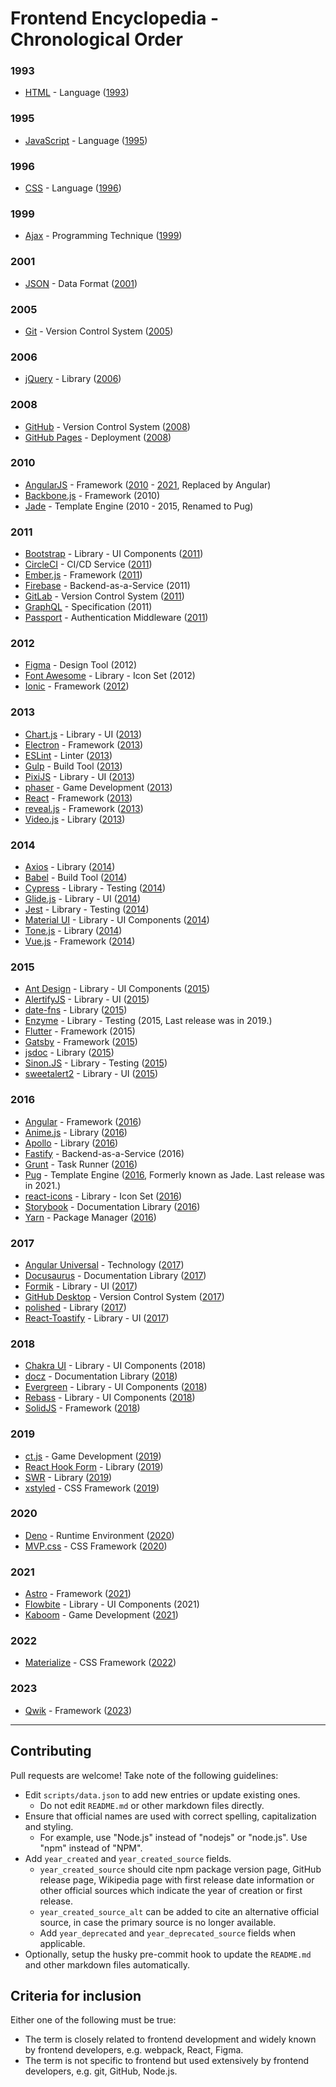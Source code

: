 # Frontend Encyclopedia - Chronological Order

### 1993
- [HTML](https://en.wikipedia.org/wiki/HTML) - Language ([1993](https://www.washington.edu/accesscomputing/webd2/student/unit1/module3/html_history.html))

### 1995
- [JavaScript](https://en.wikipedia.org/wiki/JavaScript) - Language ([1995](https://en.wikipedia.org/wiki/JavaScript))

### 1996
- [CSS](https://en.wikipedia.org/wiki/Cascading_Style_Sheets) - Language ([1996](https://en.wikipedia.org/wiki/CSS))

### 1999
- [Ajax](https://en.wikipedia.org/wiki/Ajax_(programming)) - Programming Technique ([1999](https://en.wikipedia.org/wiki/Ajax_(programming)))

### 2001
- [JSON](https://en.wikipedia.org/wiki/JSON) - Data Format ([2001](https://en.wikipedia.org/wiki/JSON))

### 2005
- [Git](https://git-scm.com) - Version Control System ([2005](https://en.wikipedia.org/wiki/Git))

### 2006
- [jQuery](https://jquery.com) - Library ([2006](https://en.wikipedia.org/wiki/JQuery))

### 2008
- [GitHub](https://github.com) - Version Control System ([2008](https://en.wikipedia.org/wiki/GitHub))
- [GitHub Pages](https://pages.github.com/) - Deployment ([2008](https://github.blog/2022-08-10-github-pages-now-uses-actions-by-default/))

### 2010
- [AngularJS](https://angularjs.org) - Framework ([2010](https://en.wikipedia.org/wiki/AngularJS) - [2021](https://blog.angular.io/discontinued-long-term-support-for-angularjs-cc066b82e65a), Replaced by Angular)
- [Backbone.js](https://backbonejs.org) - Framework (2010)
- [Jade](https://pugjs.org/api/getting-started.html) - Template Engine (2010 - 2015, Renamed to Pug)

### 2011
- [Bootstrap](https://getbootstrap.com) - Library - UI Components ([2011](https://getbootstrap.com/docs/4.1/about/overview/))
- [CircleCI](https://circleci.com) - CI/CD Service ([2011](https://circleci.com/about/))
- [Ember.js](https://emberjs.com) - Framework ([2011](https://g.co/kgs/b5E63S))
- [Firebase](https://firebase.google.com) - Backend-as-a-Service (2011)
- [GitLab](https://docs.gitlab.com) - Version Control System ([2011](https://about.gitlab.com/company/history/))
- [GraphQL](https://graphql.org) - Specification (2011)
- [Passport](https://www.passportjs.org/) - Authentication Middleware ([2011](https://github.com/jaredhanson/passport))

### 2012
- [Figma](https://www.figma.com) - Design Tool (2012)
- [Font Awesome](https://fontawesome.com) - Library - Icon Set (2012)
- [Ionic](https://ionicframework.com) - Framework ([2012](https://ionic.io/about))

### 2013
- [Chart.js](https://www.chartjs.org) - Library - UI ([2013](https://www.chartjs.org/docs/latest/))
- [Electron](https://www.electronjs.org) - Framework ([2013](https://en.wikipedia.org/wiki/Electron_(software_framework)))
- [ESLint](https://eslint.org) - Linter ([2013](https://eslint.org/docs/latest/about/))
- [Gulp](https://gulpjs.com) - Build Tool ([2013](https://en.wikipedia.org/wiki/Gulp.js))
- [PixiJS](https://pixijs.com/) - Library - UI ([2013](https://www.npmjs.com/package/pixi.js?activeTab=versions))
- [phaser](https://phaser.io/) - Game Development ([2013](https://www.npmjs.com/package/phaser?activeTab=versions))
- [React](https://react.dev) - Framework ([2013](https://www.youtube.com/watch?v=GW0rj4sNH2w))
- [reveal.js](https://revealjs.com/) - Framework ([2013](https://github.com/hakimel/reveal.js/releases?page=4))
- [Video.js](https://videojs.com/) - Library ([2013](https://www.npmjs.com/package/video.js?activeTab=versions))

### 2014
- [Axios](https://axios-http.com) - Library ([2014](https://www.npmjs.com/package/axios?activeTab=versions))
- [Babel](https://babeljs.io) - Build Tool ([2014](https://babeljs.io/blog/2016/12/07/the-state-of-babel))
- [Cypress](https://www.cypress.io) - Library - Testing ([2014](https://www.cypress.io/blog/2017/10/10/cypress-is-now-public-beta/))
- [Glide.js](https://glidejs.com/) - Library - UI ([2014](https://www.npmjs.com/package/@glidejs/glide?activeTab=versions))
- [Jest](https://jestjs.io) - Library - Testing ([2014](https://github.com/jestjs/jest/issues/3))
- [Material UI](https://mui.com) - Library - UI Components ([2014](https://mui.com/about/))
- [Tone.js](https://tonejs.github.io/) - Library ([2014](https://www.npmjs.com/package/tone?activeTab=versions))
- [Vue.js](https://vuejs.org) - Framework ([2014](https://blog.evanyou.me/2014/02/11/first-week-of-launching-an-oss-project/))

### 2015
- [Ant Design](https://ant.design) - Library - UI Components ([2015](https://09x.ant.design/))
- [AlertifyJS](https://alertifyjs.com/) - Library - UI ([2015](https://www.npmjs.com/package/alertifyjs?activeTab=versions))
- [date-fns](https://date-fns.org/) - Library ([2015](https://www.npmjs.com/package/date-fns?activeTab=versions))
- [Enzyme](https://enzymejs.github.io/enzyme/) - Library - Testing (2015, Last release was in 2019.)
- [Flutter](https://flutter.dev) - Framework (2015)
- [Gatsby](https://www.gatsbyjs.com) - Framework ([2015](https://en.wikipedia.org/wiki/Gatsby_(JavaScript_framework)))
- [jsdoc](https://jsdoc.app/) - Library ([2015](https://www.npmjs.com/package/jsdoc?activeTab=versions))
- [Sinon.JS](https://sinonjs.org/) - Library - Testing ([2015](https://www.npmjs.com/package/sinon?activeTab=versions))
- [sweetalert2](https://sweetalert2.github.io/) - Library - UI ([2015](https://www.npmjs.com/package/sweetalert2?activeTab=versions))

### 2016
- [Angular](https://angular.io) - Framework ([2016](https://en.wikipedia.org/wiki/Ajax_(programming)))
- [Anime.js](https://animejs.com) - Library ([2016](https://github.com/juliangarnier/anime/releases?page=2))
- [Apollo](https://www.apollographql.com) - Library ([2016](https://www.apollographql.com/blog/backend/apollo-8b7215bcab1c/))
- [Fastify](https://fastify.dev) - Backend-as-a-Service (2016)
- [Grunt](https://gruntjs.com/) - Task Runner ([2016](https://en.wikipedia.org/wiki/Grunt_(software)))
- [Pug](https://pugjs.org/api/getting-started.html) - Template Engine ([2016](https://medium.com/@jawaragordon/pug-templates-a-developers-faithful-companion-1cd71355d4eb), Formerly known as Jade. Last release was in 2021.)
- [react-icons](https://react-icons.github.io/react-icons/) - Library - Icon Set ([2016](https://www.npmjs.com/package/react-icons?activeTab=versions))
- [Storybook](https://storybook.js.org/) - Documentation Library ([2016](https://www.npmjs.com/package/storybook?activeTab=versions))
- [Yarn](https://yarnpkg.com) - Package Manager ([2016](https://en.wikipedia.org/wiki/Yarn_(package_manager)))

### 2017
- [Angular Universal](https://angular.io/guide/universal) - Technology ([2017](https://www.npmjs.com/package/@nguniversal/express-engine?activeTab=versions))
- [Docusaurus](https://docusaurus.io/) - Documentation Library ([2017](https://www.npmjs.com/package/docusaurus?activeTab=versions))
- [Formik](https://formik.org/) - Library - UI ([2017](https://www.npmjs.com/package/formik?activeTab=versions))
- [GitHub Desktop](https://desktop.github.com/) - Version Control System ([2017](https://github.blog/2017-09-19-announcing-github-desktop-1-0/))
- [polished](https://polished.js.org/) - Library ([2017](https://www.npmjs.com/package/polished?activeTab=versions))
- [React-Toastify](https://www.npmjs.com/package/react-toastify) - Library - UI ([2017](https://www.npmjs.com/package/react-toastify?activeTab=versions))

### 2018
- [Chakra UI](https://chakra-ui.com) - Library - UI Components (2018)
- [docz](https://www.docz.site/) - Documentation Library ([2018](https://www.npmjs.com/package/docz?activeTab=versions))
- [Evergreen](https://evergreen.segment.com/) - Library - UI Components ([2018](https://www.npmjs.com/package/evergreen-ui?activeTab=versions))
- [Rebass](https://rebassjs.org/) - Library - UI Components ([2018](https://www.npmjs.com/package/rebass?activeTab=versions))
- [SolidJS](https://www.solidjs.com/) - Framework ([2018](https://www.thisdot.co/blog/solidjs-fundamentals-and-building-your-first-solidjs-app/))

### 2019
- [ct.js](https://ctjs.rocks/) - Game Development ([2019](https://github.com/ct-js/ct-js/releases))
- [React Hook Form](https://react-hook-form.com/) - Library ([2019](https://www.npmjs.com/package/react-hook-form?activeTab=versions))
- [SWR](https://swr.vercel.app/) - Library ([2019](https://www.npmjs.com/package/swr?activeTab=versions))
- [xstyled](https://xstyled.dev/) - CSS Framework ([2019](https://www.npmjs.com/package/@xstyled/styled-components?activeTab=versions))

### 2020
- [Deno](https://deno.land/) - Runtime Environment ([2020](https://deno.com/blog/v1))
- [MVP.css](https://andybrewer.github.io/mvp/) - CSS Framework ([2020](https://github.com/andybrewer/mvp/releases))

### 2021
- [Astro](https://astro.build/) - Framework ([2021](https://astro.build/blog/introducing-astro/))
- [Flowbite](https://flowbite.com/) - Library - UI Components (2021)
- [Kaboom](https://kaboomjs.com/) - Game Development ([2021](https://www.npmjs.com/package/kaboom?activeTab=versions))

### 2022
- [Materialize](https://materializecss.com/) - CSS Framework ([2022](https://materialize.com/docs/releases/))

### 2023
- [Qwik](https://qwik.builder.io/) - Framework ([2023](https://www.builder.io/blog/qwik-v1))

---

## Contributing

Pull requests are welcome! Take note of the following guidelines:

- Edit `scripts/data.json` to add new entries or update existing ones.
  - Do not edit `README.md` or other markdown files directly.
- Ensure that official names are used with correct spelling, capitalization and styling.
  - For example, use "Node.js" instead of "nodejs" or "node.js". Use "npm" instead of "NPM".
- Add `year_created` and `year_created_source` fields.
  - `year_created_source` should cite npm package version page, GitHub release page, Wikipedia page with first release date information or other official sources which indicate the year of creation or first release.
  - `year_created_source_alt` can be added to cite an alternative official source, in case the primary source is no longer available.
  - Add `year_deprecated` and `year_deprecated_source` fields when applicable.
- Optionally, setup the husky pre-commit hook to update the `README.md` and other markdown files automatically.

## Criteria for inclusion

Either one of the following must be true:

- The term is closely related to frontend development and widely known by frontend developers, e.g. webpack, React, Figma.
- The term is not specific to frontend but used extensively by frontend developers, e.g. git, GitHub, Node.js.

